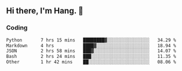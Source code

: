 ## Hi there, I'm Hang. 👋

### Coding

<!--START_SECTION:waka-->

```txt
Python       7 hrs 15 mins   ████████▓░░░░░░░░░░░░░░░░   34.29 %
Markdown     4 hrs           ████▓░░░░░░░░░░░░░░░░░░░░   18.94 %
JSON         2 hrs 58 mins   ███▓░░░░░░░░░░░░░░░░░░░░░   14.07 %
Bash         2 hrs 24 mins   ███░░░░░░░░░░░░░░░░░░░░░░   11.35 %
Other        1 hr 42 mins    ██░░░░░░░░░░░░░░░░░░░░░░░   08.06 %
```

<!--END_SECTION:waka-->
